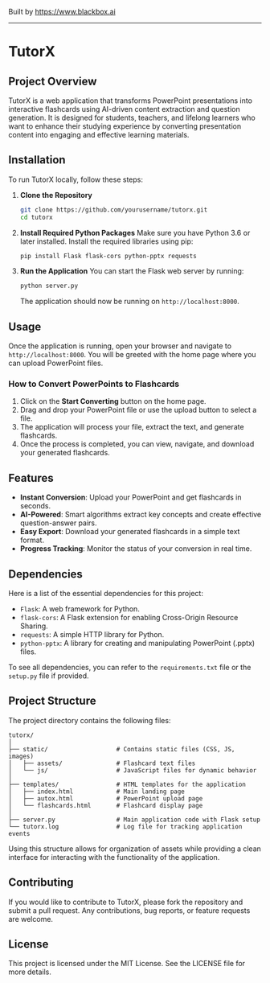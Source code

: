 
Built by https://www.blackbox.ai

---

# TutorX

## Project Overview
TutorX is a web application that transforms PowerPoint presentations into interactive flashcards using AI-driven content extraction and question generation. It is designed for students, teachers, and lifelong learners who want to enhance their studying experience by converting presentation content into engaging and effective learning materials.

## Installation

To run TutorX locally, follow these steps:

1. **Clone the Repository**
   ```bash
   git clone https://github.com/yourusername/tutorx.git
   cd tutorx
   ```

2. **Install Required Python Packages**
   Make sure you have Python 3.6 or later installed. Install the required libraries using pip:
   ```bash
   pip install Flask flask-cors python-pptx requests
   ```

3. **Run the Application**
   You can start the Flask web server by running:
   ```bash
   python server.py
   ```
   The application should now be running on `http://localhost:8000`.

## Usage

Once the application is running, open your browser and navigate to `http://localhost:8000`. You will be greeted with the home page where you can upload PowerPoint files.

### How to Convert PowerPoints to Flashcards

1. Click on the **Start Converting** button on the home page.
2. Drag and drop your PowerPoint file or use the upload button to select a file.
3. The application will process your file, extract the text, and generate flashcards.
4. Once the process is completed, you can view, navigate, and download your generated flashcards.

## Features

- **Instant Conversion**: Upload your PowerPoint and get flashcards in seconds.
- **AI-Powered**: Smart algorithms extract key concepts and create effective question-answer pairs.
- **Easy Export**: Download your generated flashcards in a simple text format.
- **Progress Tracking**: Monitor the status of your conversion in real time.

## Dependencies

Here is a list of the essential dependencies for this project:
- `Flask`: A web framework for Python.
- `flask-cors`: A Flask extension for enabling Cross-Origin Resource Sharing.
- `requests`: A simple HTTP library for Python.
- `python-pptx`: A library for creating and manipulating PowerPoint (.pptx) files.

To see all dependencies, you can refer to the `requirements.txt` file or the `setup.py` file if provided.

## Project Structure

The project directory contains the following files:

```
tutorx/
│
├── static/                   # Contains static files (CSS, JS, images)
│   ├── assets/               # Flashcard text files
│   └── js/                   # JavaScript files for dynamic behavior
│
├── templates/                # HTML templates for the application
│   ├── index.html            # Main landing page
│   ├── autox.html            # PowerPoint upload page
│   └── flashcards.html       # Flashcard display page
│
├── server.py                 # Main application code with Flask setup
└── tutorx.log                # Log file for tracking application events
```

Using this structure allows for organization of assets while providing a clean interface for interacting with the functionality of the application.

## Contributing

If you would like to contribute to TutorX, please fork the repository and submit a pull request. Any contributions, bug reports, or feature requests are welcome.

## License

This project is licensed under the MIT License. See the LICENSE file for more details.